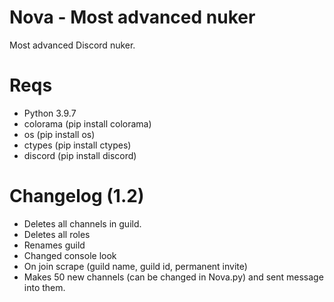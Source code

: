 # Nova - Most advanced nuker

Most advanced Discord nuker.

# Reqs

- Python 3.9.7
- colorama (pip install colorama)
- os (pip install os)
- ctypes (pip install ctypes)
- discord (pip install discord)

# Changelog (1.2)

- Deletes all channels in guild.
- Deletes all roles
- Renames guild
- Changed console look
- On join scrape (guild name, guild id, permanent invite)
- Makes 50 new channels (can be changed in Nova.py) and sent message into them.
